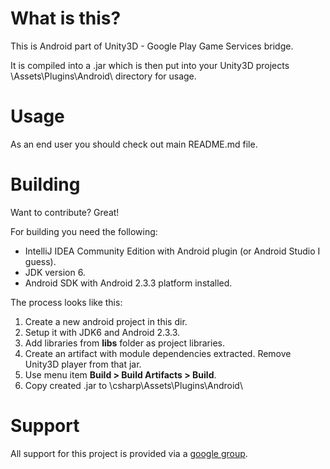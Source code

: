 # What is this?

This is Android part of Unity3D - Google Play Game Services bridge.

It is compiled into a .jar which is then put into your Unity3D projects
\Assets\Plugins\Android\ directory for usage.

# Usage

As an end user you should check out main README.md file.

# Building

Want to contribute? Great!

For building you need the following:

* IntelliJ IDEA Community Edition with Android plugin (or Android Studio I
  guess).
* JDK version 6.
* Android SDK with Android 2.3.3 platform installed.

The process looks like this:

1. Create a new android project in this dir.
2. Setup it with JDK6 and Android 2.3.3.
3. Add libraries from **libs** folder as project libraries.
4. Create an artifact with module dependencies extracted. Remove Unity3D player
   from that jar.
5. Use menu item **Build > Build Artifacts > Build**.
6. Copy created .jar to \csharp\Assets\Plugins\Android\

# Support

All support for this project is provided via a
[google group](https://groups.google.com/forum/#!forum/u3d_gps_bridge).